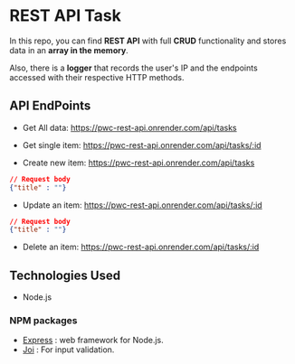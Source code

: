 # REST API Task

In this repo, you can find **REST API** with full **CRUD** functionality and stores data in an **array in the memory**.

Also, there is a **logger** that records the user's IP and the endpoints accessed with their respective HTTP methods.

## API EndPoints

- Get All data: https://pwc-rest-api.onrender.com/api/tasks

- Get single item: https://pwc-rest-api.onrender.com/api/tasks/:id

- Create new item: https://pwc-rest-api.onrender.com/api/tasks

```JSON
// Request body
{"title" : ""}
```

- Update an item: https://pwc-rest-api.onrender.com/api/tasks/:id

```JSON
// Request body
{"title" : ""}
```

- Delete an item: https://pwc-rest-api.onrender.com/api/tasks/:id

## Technologies Used

- Node.js

### NPM packages

- [Express](https://www.npmjs.com/package/express) : web framework for Node.js.
- [Joi](https://www.npmjs.com/package/joi) : For input validation.
